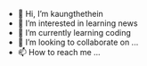 - 👋 Hi, I’m kaungthethein
- 👀 I’m interested in learning news
- 🌱 I’m currently learning coding
- 💞️ I’m looking to collaborate on ...
- 📫 How to reach me ...

<!---
kaungthethein4nov1996/kaungthethein4nov1996 is a ✨ special ✨ repository because its `README.md` (this file) appears on your GitHub profile.
You can click the Preview link to take a look at your changes.
--->
